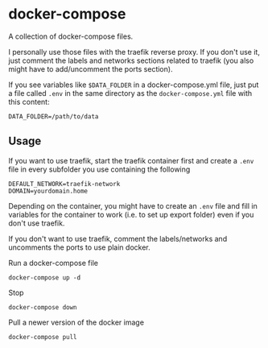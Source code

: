 # docker-compose

A collection of docker-compose files.

I personally use those files with the traefik reverse proxy. If you don't use it, just comment the labels and networks sections related to traefik (you also might have to add/uncomment the ports section).

If you see variables like `$DATA_FOLDER` in a docker-compose.yml file, just put a file called `.env` in the same directory as the `docker-compose.yml` file with this content:
```
DATA_FOLDER=/path/to/data
```

## Usage

If you want to use traefik, start the traefik container first and create a `.env` file in every subfolder you use containing the following

```
DEFAULT_NETWORK=traefik-network
DOMAIN=yourdomain.home
```

Depending on the container, you might have to create an `.env` file and fill in variables for the container to work (i.e. to set up export folder) even if you don't use traefik.

If you don't want to use traefik, comment the labels/networks and uncomments the ports to use plain docker.


Run a docker-compose file

```
docker-compose up -d
```

Stop

```
docker-compose down
```

Pull a newer version of the docker image

```
docker-compose pull
```
